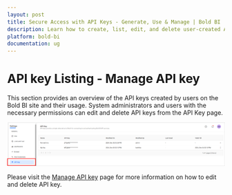 ```yaml
---
layout: post
title: Secure Access with API Keys - Generate, Use & Manage | Bold BI
description: Learn how to create, list, edit, and delete user-created API keys on the Bold BI admin page, and understand their usage for effective access management.
platform: bold-bi
documentation: ug
---
```


# API key Listing - Manage API key

This section provides an overview of the API keys created by users on the Bold BI site and their usage. System administrators and users with the necessary permissions can edit and delete API keys from the API Key page.

![API Key Listing](/static/assets/site-administration/images/api-keybhook-listing.png#width=60%)

Please visit the [Manage API key](/managing-resources/user-profile/#api-key) page for more information on how to edit and delete API key.